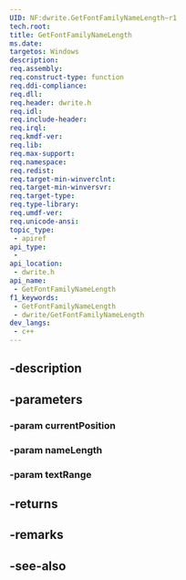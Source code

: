 ```yaml
---
UID: NF:dwrite.GetFontFamilyNameLength~r1
tech.root: 
title: GetFontFamilyNameLength
ms.date: 
targetos: Windows
description: 
req.assembly: 
req.construct-type: function
req.ddi-compliance: 
req.dll: 
req.header: dwrite.h
req.idl: 
req.include-header: 
req.irql: 
req.kmdf-ver: 
req.lib: 
req.max-support: 
req.namespace: 
req.redist: 
req.target-min-winverclnt: 
req.target-min-winversvr: 
req.target-type: 
req.type-library: 
req.umdf-ver: 
req.unicode-ansi: 
topic_type:
 - apiref
api_type:
 - 
api_location:
 - dwrite.h
api_name:
 - GetFontFamilyNameLength
f1_keywords:
 - GetFontFamilyNameLength
 - dwrite/GetFontFamilyNameLength
dev_langs:
 - c++
---
```


## -description

## -parameters

### -param currentPosition

### -param nameLength

### -param textRange

## -returns

## -remarks

## -see-also

